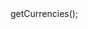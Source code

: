 <?php

use Appwrite\Client;
use Appwrite\Services\Locale;

$client = new Client();

$client
    setProject('')
    setKey('')
;

$locale = new Locale($client);

$result = $locale->getCurrencies();